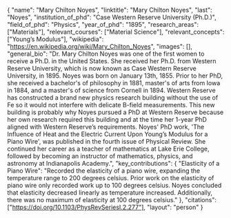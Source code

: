 {
  "name": "Mary Chilton Noyes",
  "linktitle": "Mary Chilton Noyes",
  "last": "Noyes",
  "institution_of_phd": "Case Western Reserve University (Ph.D.)",
  "field_of_phd": "Physics",
  "year_of_phd": "1895",
  "research_areas": ["Materials"],
  "relevant_courses": ["Material Science"],
  "relevant_concepts": ["Young’s Modulus"],
  "wikipedia": "https://en.wikipedia.org/wiki/Mary_Chilton_Noyes",
  "images": [],
  "general_bio": "Dr. Mary Chilton Noyes was one of the first women to receive a Ph.D. in the United States. She received her Ph.D. from Western Reserve University, which is now known as Case Western Reserve University, in 1895. Noyes was born on January 13th, 1855. Prior to her PhD, she received a bachelor's of philosophy in 1881, master's of arts from Iowa in 1884, and a master's of science from Cornell in 1894. Western Reserve has constructed a brand new physics research building without the use of Fe so it would not interfere with delicate B-field measurements. This new building is probably why Noyes pursued a PhD at Western Reserve because her own research required this building and at the time her 1-year PhD aligned with Western Reserve’s requirements. Noyes' PhD work, 'The Influence of Heat and the Electric Current Upon Young’s Modulus for a Piano Wire', was published in the fourth issue of Physical Review. She continued her career as a teacher of mathematics at Lake Erie College, followed by becoming an instructor of mathematics, physics, and astronomy at Indianapolis Academy.",
  "key_contributions": 
    {
      "Elasticity of a Piano Wire": "Recorded the elasticity of a piano wire, expanding the temperature range to 200 degrees celsius. Prior work on the elasticity of piano wire only recorded work up to 100 degrees celsius. Noyes concluded that elasticity decreased linearly as temperature increased. Additionally, there was no maximum of elasticity at 100 degrees celsius."
    },
  "citations": ["https://doi.org/10.1103/PhysRevSeriesI.2.277"],
  "layout": "person"
}
